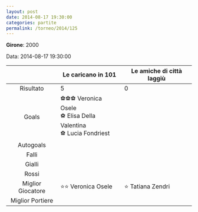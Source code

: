 ```yaml
---
layout: post
date: 2014-08-17 19:30:00
categories: partite
permalink: /torneo/2014/125
---
```

**Girone**: 2000

Data: 2014-08-17 19:30:00

| | Le caricano in 101 | Le amiche di città laggiù |
|:-----:|-----|-----|
Risultato|5|0
Goals|⚽⚽⚽ Veronica Osele<br/>⚽ Elisa Della Valentina<br/>⚽ Lucia Fondriest|
Autogoals||
Falli||
Gialli||
Rossi||
Miglior Giocatore|⭐⭐ Veronica Osele<br/>|⭐ Tatiana Zendri<br/>
Miglior Portiere||